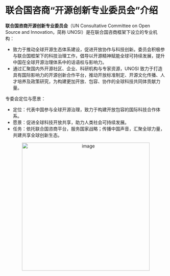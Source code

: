 # 联合国咨商“开源创新专业委员会”介绍

**联合国咨商开源创新专业委员会**（UN Consultative Committee on Open Source and Innovation，简称 UNOSI）是在联合国咨商框架下设立的专业机构：

- 致力于推动全球开源生态体系建设，促进开放协作与科技创新。委员会积极参与联合国框架下的科技治理工作，倡导以开源精神赋能全球可持续发展，提升中国在全球开源治理体系中的话语权与影响力。
- 通过汇聚国内外开源社区、企业、科研机构与专家资源，UNOSI 致力于打造具有国际影响力的开源创新合作平台，推动开放标准制定、开源文化传播、人才培养及政策研究，为构建更加开放、包容、协作的全球科技共同体贡献力量。

专委会定位与愿景：
- 定位：代表中国参与全球开源治理，致力于构建开放包容的国际科技合作体系。
- 愿景：促进全球科技开放共享，助力人类社会可持续发展。
- 任务：依托联合国咨商平台，服务国家战略；传播中国声音，汇聚全球力量，共建共享全球创新生态。

<div align=center>
<img width="400" alt="image" src="https://github.com/user-attachments/assets/c0c8ebfa-2753-4d82-ac07-1e4e3a48634a" />
</div>

